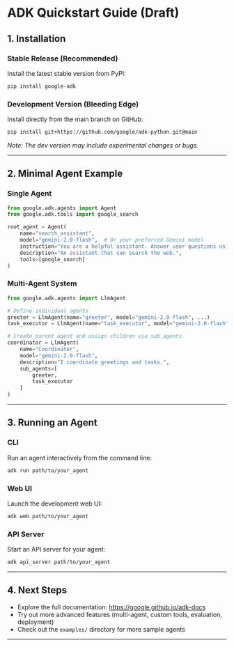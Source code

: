 # ADK Quickstart Guide (Draft)

## 1. Installation

### Stable Release (Recommended)

Install the latest stable version from PyPI:

```bash
pip install google-adk
```

### Development Version (Bleeding Edge)

Install directly from the main branch on GitHub:

```bash
pip install git+https://github.com/google/adk-python.git@main
```

_Note: The dev version may include experimental changes or bugs._

---

## 2. Minimal Agent Example

### Single Agent

```python
from google.adk.agents import Agent
from google.adk.tools import google_search

root_agent = Agent(
    name="search_assistant",
    model="gemini-2.0-flash",  # Or your preferred Gemini model
    instruction="You are a helpful assistant. Answer user questions using Google Search when needed.",
    description="An assistant that can search the web.",
    tools=[google_search]
)
```

### Multi-Agent System

```python
from google.adk.agents import LlmAgent

# Define individual agents
greeter = LlmAgent(name="greeter", model="gemini-2.0-flash", ...)
task_executor = LlmAgent(name="task_executor", model="gemini-2.0-flash", ...)

# Create parent agent and assign children via sub_agents
coordinator = LlmAgent(
    name="Coordinator",
    model="gemini-2.0-flash",
    description="I coordinate greetings and tasks.",
    sub_agents=[
        greeter,
        task_executor
    ]
)
```

---

## 3. Running an Agent

### CLI

Run an agent interactively from the command line:

```bash
adk run path/to/your_agent
```

### Web UI

Launch the development web UI:

```bash
adk web path/to/your_agent
```

### API Server

Start an API server for your agent:

```bash
adk api_server path/to/your_agent
```

---

## 4. Next Steps

- Explore the full documentation: https://google.github.io/adk-docs
- Try out more advanced features (multi-agent, custom tools, evaluation, deployment)
- Check out the `examples/` directory for more sample agents

---
